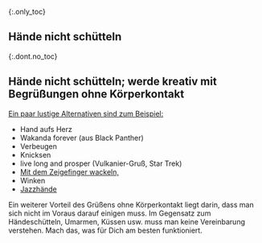 {:.only_toc}
## Hände nicht schütteln

{:.dont.no_toc}
## Hände nicht schütteln; werde kreativ mit Begrüßungen ohne Körperkontakt

[Ein paar lustige Alternativen sind zum Beispiel:](https://twitter.com/figgyjam/status/1234659499169857536)

- Hand aufs Herz
- Wakanda forever (aus Black Panther)
- Verbeugen
- Knicksen
- live long and prosper (Vulkanier-Gruß, Star Trek)
- [Mit dem Zeigefinger wackeln,](https://www.facebook.com/rashiphop/videos/224963291966743/UzpfSTU1ODc3NTY4NToxMDE1NzE2NTYzODMyNTY4Ng/?q=coronavirus&epa=FILTERS&filters=eyJycF9hdXRob3IiOiJ7XCJuYW1lXCI6XCJhdXRob3JfZnJpZW5kc19mZWVkXCIsXCJhcmdzXCI6XCJcIn0ifQ%3D%3D)
- Winken
- [Jazzhände](https://www.thebroadwaybeat.com/post/cdc-urges-citizens-to-avoid-spreading-coronavirus-by-greeting-exclusively-with-jazz-hands)

Ein weiterer Vorteil des Grüßens ohne Körperkontakt liegt darin, dass man sich nicht im Voraus darauf einigen muss. Im Gegensatz zum Händeschütteln, Umarmen, Küssen usw. muss man keine Vereinbarung verstehen. Mach das, was für Dich am besten funktioniert.

